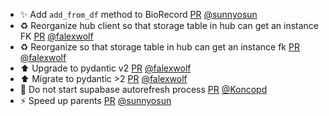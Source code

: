 - ✨ Add `add_from_df` method to BioRecord [PR](https://github.com/laminlabs/lamindb/pull/1754) [@sunnyosun](https://github.com/sunnyosun)
- ♻️ Reorganize hub client so that storage table in hub can get an instance FK [PR](https://github.com/laminlabs/lamindb/pull/1753) [@falexwolf](https://github.com/falexwolf)
- ♻️ Reorganize so that storage table in hub can get an instance fk [PR](https://github.com/laminlabs/lamindb-setup/pull/803) [@falexwolf](https://github.com/falexwolf)
- ⬆️ Upgrade to pydantic v2 [PR](https://github.com/laminlabs/lamindb/pull/1752) [@falexwolf](https://github.com/falexwolf)
- ⬆️ Migrate to pydantic >2 [PR](https://github.com/laminlabs/lamindb-setup/pull/802) [@falexwolf](https://github.com/falexwolf)
- 🐛 Do not start supabase autorefresh process [PR](https://github.com/laminlabs/lamindb-setup/pull/801) [@Koncopd](https://github.com/Koncopd)
- ⚡️ Speed up parents [PR](https://github.com/laminlabs/lamindb/pull/1750) [@sunnyosun](https://github.com/sunnyosun)
